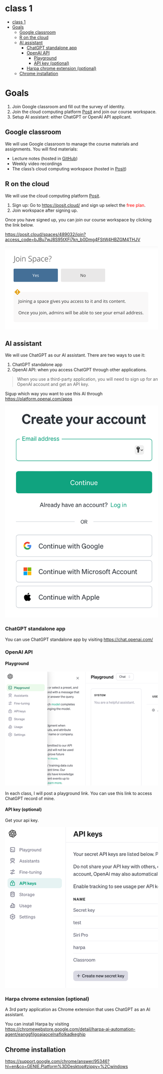 # class 1


- [class 1](#class-1)
- [Goals](#goals)
  - [Google classroom](#google-classroom)
  - [R on the cloud](#r-on-the-cloud)
  - [AI assistant](#ai-assistant)
    - [ChatGPT standalone app](#chatgpt-standalone-app)
    - [OpenAI API](#openai-api)
      - [Playground](#playground)
      - [API key (optional)](#api-key-optional)
    - [Harpa chrome extension (optional)](#harpa-chrome-extension-optional)
  - [Chrome installation](#chrome-installation)

# Goals

1.  Join Google classroom and fill out the survey of identity.
2.  Join the cloud computing platform [Posit](https://posit.cloud/) and
    join our course workspace.
3.  Setup AI assistant: either ChatGPT or OpenAI API applicant.

## Google classroom

We will use Google classroom to manage the course materials and
assignments. You will find materials:

- Lecture notes (hosted in [GitHub](https://github.com))
- Weekly video recordings
- The class’s cloud computing workspace (hosted in
  [Posit](https://posit.cloud/))

## R on the cloud

We will use the cloud computing platform [Posit](https://posit.cloud/).

1.  Sign up: Go to <https://posit.cloud/> and sign up select the
    <span style="color:red">free plan</span>.
2.  Join workspace after signing up.

Once you have signed up, you can join our course workspace by clicking
the link below.

<https://posit.cloud/spaces/489032/join?access_code=bJBu7wJ8S95tXFi7kn_b0Dmg4FStW4HBZGM4THJV>

![](../img/2024-02-29-17-30-37.png)

## AI assistant

We will use ChatGPT as our AI assistant. There are two ways to use it:

1.  ChatGPT standalone app
2.  OpenAI API: when you access ChatGPT through other applications.

> When you use a third-party application, you will need to sign up for
> an OpenAI account and get an API key.

Sigup which way you want to use this AI through
<https://platform.openai.com/apps>

![](../img/2024-03-01-14-45-59.png)

### ChatGPT standalone app

You can use ChatGPT standalone app by visiting
<https://chat.openai.com/>

### OpenAI API

#### Playground

![](../img/2024-03-06-15-10-09.png)

In each class, I will post a playground link. You can use this link to
access ChatGPT record of mine.

#### API key (optional)

Get your api key.

![](../img/2024-03-01-14-53-44.png)

### Harpa chrome extension (optional)

A 3rd party application as Chrome extension that uses ChatGPT as an AI
assistant.

You can install Harpa by visiting
<https://chromewebstore.google.com/detail/harpa-ai-automation-agent/eanggfilgoajaocelnaflolkadkeghjp>

## Chrome installation

<https://support.google.com/chrome/answer/95346?hl=en&co=GENIE.Platform%3DDesktop#zippy=%2Cwindows>